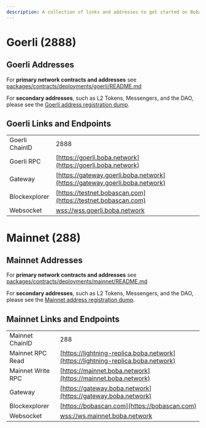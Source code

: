 ```yaml
---
description: A collection of links and addresses to get started on Boba-Ethereum
---
```


# Goerli (2888)

## Goerli Addresses

For **primary network contracts and addresses** see [packages/contracts/deployments/goerli/README.md](../../packages/contracts/deployments/goerli/README.md)

For **secondary addresses**, such as L2 Tokens, Messengers, and the DAO, please see the [Goerli address registration dump](../../packages/boba/register/addresses/addressesGoerli_0x6FF9c8FF8F0B6a0763a3030540c21aFC721A9148.json).

## Goerli Links and Endpoints

|                 |                                                                                          |
| --------------- | ---------------------------------------------------------------------------------------- |
| Goerli ChainID  | 2888                                                                                       |
| Goerli RPC      | [https://goerli.boba.network](https://goerli.boba.network)                             |
| Gateway         | [https://gateway.goerli.boba.network](https://gateway.goerli.boba.network)             |
| Blockexplorer   | [https://testnet.bobascan.com](https://testnet.bobascan.com) |
| Websocket       | [wss://wss.goerli.boba.network](wss://wss.goerli.boba.network)                   |

# Mainnet (288)

## Mainnet Addresses

For **primary network contracts and addresses** see [packages/contracts/deployments/mainnet/README.md](../../packages/contracts/deployments/mainnet/README.md)

For **secondary addresses**, such as L2 Tokens, Messengers, and the DAO, please see the [Mainnet address registration dump](../../packages/boba/register/addresses/addressesMainnet_0x8376ac6C3f73a25Dd994E0b0669ca7ee0C02F089.json).

## Mainnet Links and Endpoints

|                   |                                                                                  |
| ----------------- | -------------------------------------------------------------------------------- |
| Mainnet ChainID   | 288                                                                              |
| Mainnet RPC Read  | [https://lightning-replica.boba.network](https://lightning-replica.boba.network) |
| Mainnet Write RPC | [https://mainnet.boba.network](https://mainnet.boba.network)                     |
| Gateway           | [https://gateway.boba.network](https://gateway.boba.network)                     |
| Blockexplorer     | [https://bobascan.com](https://bobascan.com)         |
| Websocket         | [wss://ws.mainnet.boba.network](wss://wss.mainnet.boba.network)                  |
